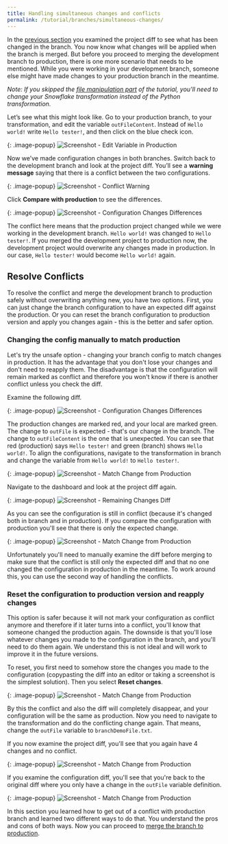 ```yaml
---
title: Handling simultaneous changes and conflicts
permalink: /tutorial/branches/simultaneous-changes/
---
```


In the [previous section](/tutorial/branches/project-diff/) you examined the project diff to see what has been changed in the branch. You now know what changes will be applied when the branch is merged. But before you proceed to merging the development branch to production, there is one more scenario that needs to be mentioned. While you were working in your development branch, someone else might have made changes to your production branch in the meantime.

*Note: If you skipped the [file manipulation part](/tutorial/branches/prepare-files) of the tutorial, you'll need to change your Snowflake transformation instead of the Python transformation.*

Let’s see what this might look like. Go to your production branch, to your transformation, and edit the variable
`outFileContent`. Instead of `Hello world!` write `Hello tester!`, and then click on the blue check icon.

{: .image-popup}
![Screenshot - Edit Variable in Production](/tutorial/branches/figures/22-edit-var-in-prod.png)

Now we’ve made configuration changes in both branches. Switch back to the development branch and look at the
project diff. You’ll see a **warning message** saying that there is a conflict between the two configurations.

{: .image-popup}
![Screenshot - Conflict Warning](/tutorial/branches/figures/23-conflict-warning.png)

Click **Compare with production** to see the differences.

{: .image-popup}
![Screenshot - Configuration Changes Differences](/tutorial/branches/figures/24-config-changes-diff.png)

The conflict here means that the production project changed while we were working in the development branch.
`Hello world!` was changed to `Hello tester!`. If you merged the development project to production now,
the development project would overwrite any changes made in production. In our case, `Hello tester!` would become
`Hello world!` again.

## Resolve Conflicts
To resolve the conflict and merge the development branch to production safely without overwriting anything new, you have two options. First, you can just change the branch configuration to have an expected diff against the production. Or you can reset the branch configuration to production version and apply you changes again - this is the better and safer option. 

### Changing the config manually to match production

Let's try the unsafe option - changing your branch config to match changes in production. It has the advantage that you don't lose your changes and don't need to reapply them. The disadvantage is that the configuration will remain marked as conflict and therefore you won't know if there is another conflict unless you check the diff. 

Examine the following diff. 

{: .image-popup}
![Screenshot - Configuration Changes Differences](/tutorial/branches/figures/24-config-changes-diff.png)

The production changes are marked red, and your local are marked green. The change to `outFile` is expected - that's our change in the branch. The change to `outFileContent` is the one that is unexpected. You can see that red (production) says `Hello tester!` and green (branch) shows `Hello world!`. To align the configurations, navigate to the transformation in branch and change the variable from `Hello world!` to `Hello tester!`.

{: .image-popup}
![Screenshot - Match Change from Production](/tutorial/branches/figures/25-match-change-in-prod.png)

Navigate to the dashboard and look at the project diff again.

{: .image-popup}
![Screenshot - Remaining Changes Diff](/tutorial/branches/figures/26-config-remaining-changes-diff.png)

As you can see the configuration is still in conflict (because it's changed both in branch and in production). If you compare the configuration with production you'll see that there is only the expected change. 

{: .image-popup}
![Screenshot - Match Change from Production](/tutorial/branches/figures/conflict-diff-after-reconciliation.png)

Unfortunately you'll need to manually examine the diff before merging to make sure that the conflict is still only the expected diff and that no one changed the configuration in production in the meantime. To work around this, you can use the second way of handling the conflicts.  

### Reset the configuration to production version and reapply changes

This option is safer because it will not mark your configuration as conflict anymore and therefore if it later turns into a conflict, you'll know that someone changed the production again. The downside is that you'll lose whatever changes you made to the configuration in the branch, and you'll need to do them again. We understand this is not ideal and will work to improve it in the future versions. 

To reset, you first need to somehow store the changes you made to the configuration (copypasting the diff into an editor or taking a screenshot is the simplest solution). Then you select **Reset changes**. 

{: .image-popup}
![Screenshot - Match Change from Production](/tutorial/branches/figures/reset-changes.png)

By this the conflict and also the diff will completely disappear, and your configuration will be the same as production. Now you need to navigate to the transformation and do the conflicting change again. That means, change the `outFile` variable to `branchDemoFile.txt`.

If you now examine the project diff, you'll see that you again have 4 changes and no conflict. 

{: .image-popup}
![Screenshot - Match Change from Production](/tutorial/branches/figures/project-diff-after-reset.png)

If you examine the configuration diff, you'll see that you're back to the original diff where you only have a change in the `outFile` variable definition. 

{: .image-popup}
![Screenshot - Match Change from Production](/tutorial/branches/figures/diff-after-reset.png)

In this section you learned how to get out of a conflict with production branch and learned two different ways to do that. You understand the pros and cons of both ways. Now you can proceed to [merge the branch to production](/tutorial/branches/merge-to-production/). 
